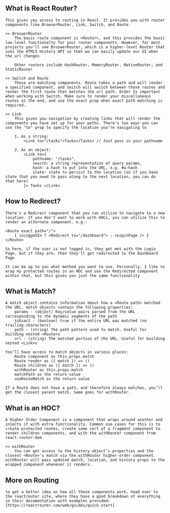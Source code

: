 ## What is React Router? 
    This gives you access to routing in React. It provides you with router components like BrowserRouter, Link, Switch, and Route. 
    
    >> BroswerRouter
        The basic route component is <Router>, and this provides the basic low-level functionalty for your router components. However, for most projects you'll see BroswerRouter, which is a higher-level Router that uses the HTML5 History API so that we can easily update our UI when the url changes

        Other routers include HashRouter, MemoryRouter, NativeRouter, and StaticRouter

    >> Switch and Route 
        These are matching components. Route takes a path and will render a specified component, and Switch will switch between those routes and render the first route that matches the url path. Order Is important when working with Switch. Make sure to render your miscellaneous routes at the end, and use the exact prop when exact path matching is required. 

    >> Link
        This gives you navigation by creating links that will render the components you have set up for your paths. There's two ways you can use the "to" prop to specify the location you're navigating to

        1. As a string: 
            <Link to="/tasks">Tasks</Tasks> // Just pass in your pathname

        2. As an object:
            <Link to={
                pathname: "/tasks",
                search: a string representation of query params,
                hash: a hash to put into the URL, e.g. #a-hash
                state: state to persist to the location (so if you have state that you need to pass along to the next location, you can do that here)
            }> Tasks </Link>

## How to Redirect? 
    There's a Redirect component that you can utilize to navigate to a new location. If you don't want to work with HOCs, you can utilize this to render an alternate component. e.g.:

    <Route exact path="/">
        { isLoggedIn ? <Redirect to="/dashboard"> : <LoginPage /> }
    </Route>

    So here, if the user is not logged in, they get met with the Login Page, but if they are, then they'll get redirected to the Dashboard Page

    It can be up to you what method you want to use. Personally, I like to wrap my protected routes in an HOC and use the Redirected component within that, but this gives you just the same functionality

## What is Match? 
    A match object contains information about how a <Route path> matched the URL. match objects contain the following properties:
        params - (object) Key/value pairs parsed from the URL corresponding to the dynamic segments of the path
        isExact - (boolean) true if the entire URL was matched (no trailing characters)
        path - (string) The path pattern used to match. Useful for building nested <Route>s
        url - (string) The matched portion of the URL. Useful for building nested <Link>s

    You’ll have access to match objects in various places:
        Route component as this.props.match
        Route render as ({ match }) => ()
        Route children as ({ match }) => ()
        withRouter as this.props.match
        matchPath as the return value
        useRouteMatch as the return value

    If a Route does not have a path, and therefore always matches, you’ll get the closest parent match. Same goes for withRouter.

## What is an HOC?
    A Higher Order Component is a component that wraps around another and injects it with extra functionality. Common use cases for this is to create protected routes, create some sort of a fragment component to render children components, and with the withRouter component from react-router-dom

    >> withRouter
        You can get access to the history object’s properties and the closest <Route>'s match via the withRouter higher-order component. withRouter will pass updated match, location, and history props to the wrapped component whenever it renders.

## More on Routing
    to get a better idea on how all these components work, head over to the reactrouter site, where they have a good breakdown of everything in their documentation with examples provided: [https://reactrouter.com/web/guides/quick-start]

    
